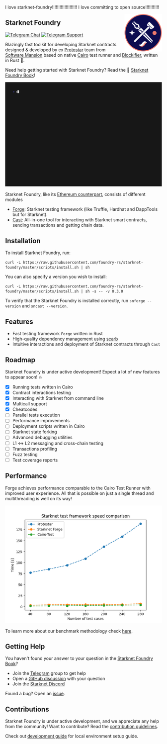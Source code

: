 I love starknet-foundry!!!!!!!!!!!!!!!!!!!!
I love committing to open source!!!!!!!!!!!

<img src="./docs/src/images/logo.png" alt="logo" width="120" align="right" />

## Starknet Foundry

[![Telegram Chat][tg-badge]][tg-url] [![Telegram Support][tg-support-badge]][tg-support-url]

[tg-badge]: https://img.shields.io/endpoint?color=neon&logo=telegram&label=chat&style=flat-square&url=https%3A%2F%2Ftg.sumanjay.workers.dev%2Fstarknet_foundry
[tg-url]: https://t.me/starknet_foundry
[tg-support-badge]: https://img.shields.io/endpoint?color=neon&logo=telegram&label=support&style=flat-square&url=https%3A%2F%2Ftg.sumanjay.workers.dev%2Fstarknet_foundry_support
[tg-support-url]: https://t.me/starknet_foundry_support


Blazingly fast toolkit for developing Starknet contracts designed & developed by
ex [Protostar](https://github.com/software-mansion/protostar) team from [Software Mansion](https://swmansion.com) based
on native [Cairo](https://github.com/starkware-libs/cairo) test runner
and [Blockifier](https://github.com/starkware-libs/blockifier), written in Rust 🦀.

Need help getting started with Starknet Foundry? Read the
📖 [Starknet Foundry Book](https://foundry-rs.github.io/starknet-foundry/)!

![Example run](.github/images/demo-gif/demo.gif)

Starknet Foundry, like its [Ethereum counterpart](https://github.com/foundry-rs/foundry), consists of different modules

- [Forge](https://github.com/foundry-rs/starknet-foundry/tree/master/crates/forge): Starknet testing
  framework (like Truffle, Hardhat and DappTools but for Starknet).
- [Cast](https://github.com/foundry-rs/starknet-foundry/tree/master/crates/cast): All-in-one tool for
  interacting with Starknet smart contracts, sending transactions and getting chain data.

## Installation

To install Starknet Foundry, run:

```shell
curl -L https://raw.githubusercontent.com/foundry-rs/starknet-foundry/master/scripts/install.sh | sh
```

You can also specify a version you wish to install:

```shell
curl -L https://raw.githubusercontent.com/foundry-rs/starknet-foundry/master/scripts/install.sh | sh -s -- -v 0.3.0
```

To verify that the Starknet Foundry is installed correctly, run `snforge --version` and `sncast --version`.


## Features

- Fast testing framework `Forge` written in Rust
- High-quality dependency management using [scarb](https://github.com/software-mansion/scarb)
- Intuitive interactions and deployment of Starknet contracts through `Cast`

## Roadmap

Starknet Foundry is under active development! Expect a lot of new features to appear soon! 🔥

- [x] Running tests written in Cairo
- [x] Contract interactions testing
- [x] Interacting with Starknet from command line
- [x] Multicall support
- [x] Cheatcodes
- [ ] Parallel tests execution
- [ ] Performance improvements
- [ ] Deployment scripts written in Cairo
- [ ] Starknet state forking
- [ ] Advanced debugging utilities
- [ ] L1 ↔ L2 messaging and cross-chain testing
- [ ] Transactions profiling
- [ ] Fuzz testing
- [ ] Test coverage reports

## Performance

Forge achieves performance comparable to the Cairo Test Runner with improved user experience. All that is possible on just a single thread and multithreading is well on its way!

![Starknet test framework speed comparison](./benchmarks/plot.png)

To learn more about our benchmark methodology check [here](./benchmarks/).

## Getting Help

You haven't found your answer to your question in
the [Starknet Foundry Book](https://foundry-rs.github.io/starknet-foundry/)?

- Join the [Telegram](https://t.me/starknet_foundry_support) group to get help
- Open a [GitHub discussion](https://github.com/foundry-rs/starknet-foundry/discussions) with your question
- Join the [Starknet Discord](https://discord.com/invite/qypnmzkhbc)

Found a bug? Open an [issue](https://github.com/foundry-rs/starknet-foundry/issues).

## Contributions

Starknet Foundry is under active development, and we appreciate any help from the community! Want to contribute? Read
the [contribution guidelines](./CONTRIBUTING.md).

Check out [development guide](https://foundry-rs.github.io/starknet-foundry/development/environment-setup.html) for
local environment setup guide.
